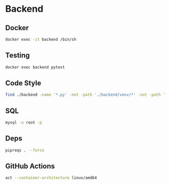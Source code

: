 # Backend

## Docker

```sh
docker exec -it backend /bin/sh
```

## Testing
    
```sh
docker exec backend pytest
```


## Code Style

```sh
find ./backend -name '*.py' -not -path './backend/venv/*' -not -path './backend/worker/venv/*' -exec autopep8 --in-place --aggressive --aggressive {} \;
```


## SQL

```sh
mysql -u root -p
```


## Deps

```sh
pipreqs . --force
```


## GitHub Actions

```sh
act --container-architecture linux/amd64
```
